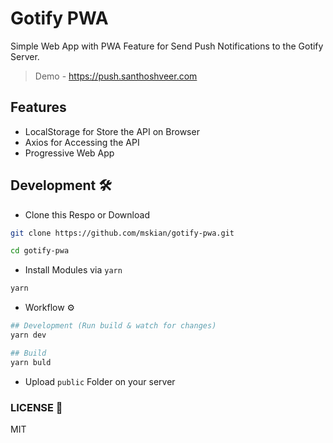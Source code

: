 # Gotify PWA

Simple Web App with PWA Feature for Send Push Notifications to the Gotify Server.

> Demo - <https://push.santhoshveer.com>

## Features

- LocalStorage for Store the API on Browser
- Axios for Accessing the API
- Progressive Web App

## Development 🛠

- Clone this Respo or Download

```bash
git clone https://github.com/mskian/gotify-pwa.git
```

```bash
cd gotify-pwa
```

- Install Modules via `yarn`

```bash
yarn
```

- Workflow ⚙

```bash
## Development (Run build & watch for changes)
yarn dev
```

```bash
## Build
yarn buld
```

- Upload `public` Folder on your server

### LICENSE 📜

MIT
